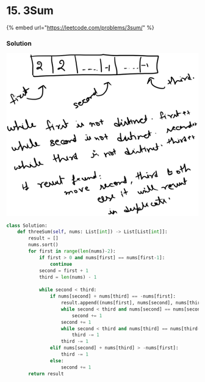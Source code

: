 # 15. 3Sum

{% embed url="https://leetcode.com/problems/3sum/" %}

### Solution

<img src="../../.gitbook/assets/file.drawing (4).svg" alt="" class="gitbook-drawing">

```python
class Solution:
    def threeSum(self, nums: List[int]) -> List[List[int]]:
        result = []
        nums.sort()
        for first in range(len(nums)-2):
            if first > 0 and nums[first] == nums[first-1]:
                continue
            second = first + 1
            third = len(nums) - 1
            
            while second < third:
                if nums[second] + nums[third] == -nums[first]:
                    result.append((nums[first], nums[second], nums[third]))
                    while second < third and nums[second] == nums[second+1]:
                        second += 1
                    second += 1
                    while second < third and nums[third] == nums[third-1]:
                        third -= 1
                    third -= 1
                elif nums[second] + nums[third] > -nums[first]:
                    third -= 1
                else:
                    second += 1
        return result
```
